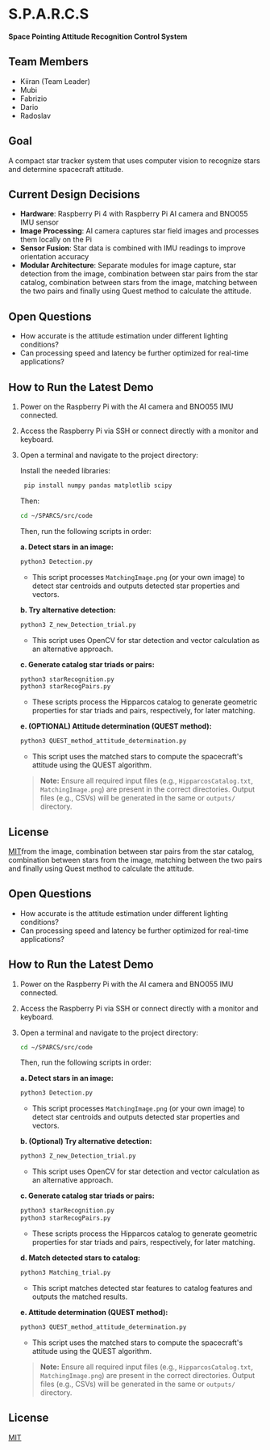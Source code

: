 # S.P.A.R.C.S  
**Space Pointing Attitude Recognition Control System**

## Team Members
- Kiiran (Team Leader)  
- Mubi  
- Fabrizio  
- Dario  
- Radoslav  

## Goal  
A compact star tracker system that uses computer vision to recognize stars and determine spacecraft attitude.

## Current Design Decisions
- **Hardware**: Raspberry Pi 4 with Raspberry Pi AI camera and BNO055 IMU sensor  
- **Image Processing**: AI camera captures star field images and processes them locally on the Pi  
- **Sensor Fusion**: Star data is combined with IMU readings to improve orientation accuracy  
- **Modular Architecture**: Separate modules for image capture, star detection from the image, combination between star pairs from the star catalog, combination between stars from the image, matching between the two pairs and finally using Quest method to calculate the attitude.

## Open Questions
- How accurate is the attitude estimation under different lighting conditions?
- Can processing speed and latency be further optimized for real-time applications?

## How to Run the Latest Demo
1. Power on the Raspberry Pi with the AI camera and BNO055 IMU connected.
2. Access the Raspberry Pi via SSH or connect directly with a monitor and keyboard.
3. Open a terminal and navigate to the project directory:
   
   Install the needed libraries:

   ```bash
    pip install numpy pandas matplotlib scipy
   ```
   Then:
   ```bash
   cd ~/SPARCS/src/code
   ```

   Then, run the following scripts in order:
   
   **a. Detect stars in an image:**
   ```bash
   python3 Detection.py
   ```
   - This script processes `MatchingImage.png` (or your own image) to detect star centroids and outputs detected star properties and vectors.
   
   **b. Try alternative detection:**
   ```bash
   python3 Z_new_Detection_trial.py
   ```
   - This script uses OpenCV for star detection and vector calculation as an alternative approach.
   
   **c. Generate catalog star triads or pairs:**
   ```bash
   python3 starRecognition.py
   python3 starRecogPairs.py
   ```
   - These scripts process the Hipparcos catalog to generate geometric properties for star triads and pairs, respectively, for later matching.
   
   **e. (OPTIONAL) Attitude determination (QUEST method):**
   ```bash
   python3 QUEST_method_attitude_determination.py
   ```
   - This script uses the matched stars to compute the spacecraft's attitude using the QUEST algorithm.
   
   > **Note:** Ensure all required input files (e.g., `HipparcosCatalog.txt`, `MatchingImage.png`) are present in the correct directories. Output files (e.g., CSVs) will be generated in the same or `outputs/` directory.

## License

[MIT](https://choosealicense.com/licenses/mit/)from the image, combination between star pairs from the star catalog, combination between stars from the image, matching between the two pairs and finally using Quest method to calculate the attitude.

## Open Questions
- How accurate is the attitude estimation under different lighting conditions?
- Can processing speed and latency be further optimized for real-time applications?

## How to Run the Latest Demo
1. Power on the Raspberry Pi with the AI camera and BNO055 IMU connected.
2. Access the Raspberry Pi via SSH or connect directly with a monitor and keyboard.
3. Open a terminal and navigate to the project directory:
   ```bash
   cd ~/SPARCS/src/code
   ```
   
   Then, run the following scripts in order:
   
   **a. Detect stars in an image:**
   ```bash
   python3 Detection.py
   ```
   - This script processes `MatchingImage.png` (or your own image) to detect star centroids and outputs detected star properties and vectors.
   
   **b. (Optional) Try alternative detection:**
   ```bash
   python3 Z_new_Detection_trial.py
   ```
   - This script uses OpenCV for star detection and vector calculation as an alternative approach.
   
   **c. Generate catalog star triads or pairs:**
   ```bash
   python3 starRecognition.py
   python3 starRecogPairs.py
   ```
   - These scripts process the Hipparcos catalog to generate geometric properties for star triads and pairs, respectively, for later matching.
   
   **d. Match detected stars to catalog:**
   ```bash
   python3 Matching_trial.py
   ```
   - This script matches detected star features to catalog features and outputs the matched results.
   
   **e. Attitude determination (QUEST method):**
   ```bash
   python3 QUEST_method_attitude_determination.py
   ```
   - This script uses the matched stars to compute the spacecraft's attitude using the QUEST algorithm.
   
   > **Note:** Ensure all required input files (e.g., `HipparcosCatalog.txt`, `MatchingImage.png`) are present in the correct directories. Output files (e.g., CSVs) will be generated in the same or `outputs/` directory.

## License

[MIT](https://choosealicense.com/licenses/mit/)
